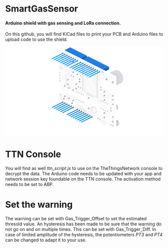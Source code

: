 # SmartGasSensor
#### Arduino shield with gas sensing and LoRa connection.

On this github, you will find KiCad files to print your PCB and Arduino files to upload code to use the shield.

![](https://github.com/noeltaillardat/SmartGasSensor/blob/master/homemade%C2%B5Shield-shiny.png "Shield")

# TTN Console
You will find as well *ttn_script.js* to use on the TheThingsNetwork console to decrypt the data.
The Arduino code needs to be updated with your app and network session key foundable on the TTN console.
The activation method needs to be set to ABP. 

# Set the warning
The warning can be set with Gas_Trigger_Offset to set the estimated thresold value.
An hysteresis has been made to be sure that the warning do not go on and on multiple times. 
This can be set with Gas_Trigger_Diff.
In case of limited amplitude of the hysteresis, the potentiometers *PT3* and *PT4* can be changed to adapt it to your use.

